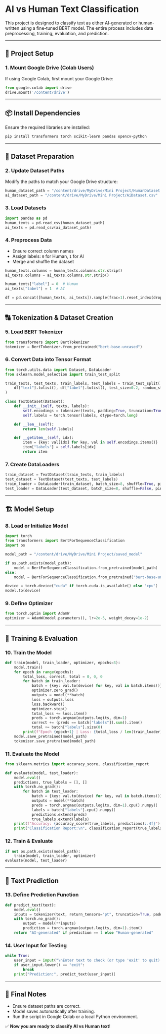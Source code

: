 # AI vs Human Text Classification

This project is designed to classify text as either AI-generated or human-written using a fine-tuned BERT model. The entire process includes data preprocessing, training, evaluation, and prediction.

---

## 🚀 Project Setup

### 1. Mount Google Drive (Colab Users)
If using Google Colab, first mount your Google Drive:
```python
from google.colab import drive
drive.mount('/content/drive')
```

---

## 📦 Install Dependencies

Ensure the required libraries are installed:
```bash
pip install transformers torch scikit-learn pandas opencv-python
```

---

## 📂 Dataset Preparation

### 2. Update Dataset Paths
Modify the paths to match your Google Drive structure:
```python
human_dataset_path = "/content/drive/MyDrive/Mini Project/HumanDataset.csv"
ai_dataset_path = "/content/drive/MyDrive/Mini Project/AiDataset.csv"
```

### 3. Load Datasets
```python
import pandas as pd
human_texts = pd.read_csv(human_dataset_path)
ai_texts = pd.read_csv(ai_dataset_path)
```

### 4. Preprocess Data
- Ensure correct column names
- Assign labels: `0` for Human, `1` for AI
- Merge and shuffle the dataset
```python
human_texts.columns = human_texts.columns.str.strip()
ai_texts.columns = ai_texts.columns.str.strip()

human_texts["label"] = 0  # Human
ai_texts["label"] = 1  # AI

df = pd.concat([human_texts, ai_texts]).sample(frac=1).reset_index(drop=True)
```

---

## 🔠 Tokenization & Dataset Creation

### 5. Load BERT Tokenizer
```python
from transformers import BertTokenizer
tokenizer = BertTokenizer.from_pretrained("bert-base-uncased")
```

### 6. Convert Data into Tensor Format
```python
from torch.utils.data import Dataset, DataLoader
from sklearn.model_selection import train_test_split

train_texts, test_texts, train_labels, test_labels = train_test_split(
    df["text"].tolist(), df["label"].tolist(), test_size=0.2, random_state=42
)

class TextDataset(Dataset):
    def __init__(self, texts, labels):
        self.encodings = tokenizer(texts, padding=True, truncation=True, max_length=512, return_tensors="pt")
        self.labels = torch.tensor(labels, dtype=torch.long)

    def __len__(self):
        return len(self.labels)

    def __getitem__(self, idx):
        item = {key: val[idx] for key, val in self.encodings.items()}
        item["labels"] = self.labels[idx]
        return item
```

### 7. Create DataLoaders
```python
train_dataset = TextDataset(train_texts, train_labels)
test_dataset = TextDataset(test_texts, test_labels)
train_loader = DataLoader(train_dataset, batch_size=8, shuffle=True, pin_memory=True)
test_loader = DataLoader(test_dataset, batch_size=8, shuffle=False, pin_memory=True)
```

---

## 🏗️ Model Setup

### 8. Load or Initialize Model
```python
import torch
from transformers import BertForSequenceClassification
import os

model_path = "/content/drive/MyDrive/Mini Project/saved_model"

if os.path.exists(model_path):
    model = BertForSequenceClassification.from_pretrained(model_path)
else:
    model = BertForSequenceClassification.from_pretrained("bert-base-uncased", num_labels=2)

device = torch.device("cuda" if torch.cuda.is_available() else "cpu")
model.to(device)
```

### 9. Define Optimizer
```python
from torch.optim import AdamW
optimizer = AdamW(model.parameters(), lr=2e-5, weight_decay=1e-2)
```

---

## 🎯 Training & Evaluation

### 10. Train the Model
```python
def train(model, train_loader, optimizer, epochs=3):
    model.train()
    for epoch in range(epochs):
        total_loss, correct, total = 0, 0, 0
        for batch in train_loader:
            batch = {key: val.to(device) for key, val in batch.items()}
            optimizer.zero_grad()
            outputs = model(**batch)
            loss = outputs.loss
            loss.backward()
            optimizer.step()
            total_loss += loss.item()
            preds = torch.argmax(outputs.logits, dim=1)
            correct += (preds == batch["labels"]).sum().item()
            total += batch["labels"].size(0)
        print(f"Epoch {epoch+1} | Loss: {total_loss / len(train_loader):.4f} | Accuracy: {correct / total:.4f}")
    model.save_pretrained(model_path)
    tokenizer.save_pretrained(model_path)
```

### 11. Evaluate the Model
```python
from sklearn.metrics import accuracy_score, classification_report

def evaluate(model, test_loader):
    model.eval()
    predictions, true_labels = [], []
    with torch.no_grad():
        for batch in test_loader:
            batch = {key: val.to(device) for key, val in batch.items()}
            outputs = model(**batch)
            preds = torch.argmax(outputs.logits, dim=1).cpu().numpy()
            labels = batch["labels"].cpu().numpy()
            predictions.extend(preds)
            true_labels.extend(labels)
    print(f"Accuracy: {accuracy_score(true_labels, predictions):.4f}")
    print("Classification Report:\n", classification_report(true_labels, predictions))
```

### 12. Train & Evaluate
```python
if not os.path.exists(model_path):
    train(model, train_loader, optimizer)
evaluate(model, test_loader)
```

---

## 🧐 Text Prediction

### 13. Define Prediction Function
```python
def predict_text(text):
    model.eval()
    inputs = tokenizer(text, return_tensors="pt", truncation=True, padding=True, max_length=512).to(device)
    with torch.no_grad():
        output = model(**inputs)
        prediction = torch.argmax(output.logits, dim=1).item()
    return "AI-generated" if prediction == 1 else "Human-generated"
```

### 14. User Input for Testing
```python
while True:
    user_input = input("\nEnter text to check (or type 'exit' to quit): ")
    if user_input.lower() == "exit":
        break
    print("Prediction:", predict_text(user_input))
```

---

## 🎯 Final Notes
- Ensure dataset paths are correct.
- Model saves automatically after training.
- Run the script in Google Colab or a local Python environment.

✅ **Now you are ready to classify AI vs Human text!**

